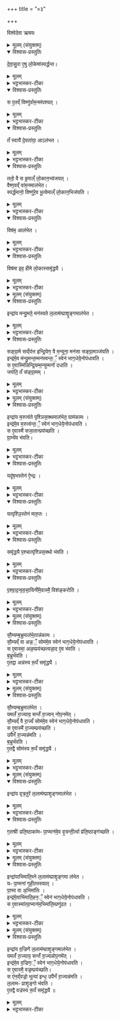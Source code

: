 +++
title = "०३"

+++

विश्वेदेवा ऋषयः


<details><summary>मूलम् (संयुक्तम्)</summary>

दे॒वा॒सु॒रा ए॒षु लो॒केष्व॑स्पर्द्धन्त॒ स ए॒तव्ँ विष्णु॑र्वाम॒नम॑पश्य॒त्तँ स्वायै॑ दे॒वता॑या॒ आऽल॑भत॒ ततो॒ वै स इ॒माल्ँ लो॒कान॒भ्य॑जयद्वैष्ण॒वव्ँ वा॑म॒नमाल॑भेत॒ स्पर्द्ध॑मानो॒ विष्णु॑रे॒व भू॒त्वेमाल्ँ लो॒कान॒भिज॑यति॒ विष॑म॒ आल॑भेत॒ विष॑मा इव॒ हीमे लो॒कास्समृ॑द्ध्यै 
</details>

<details open><summary>विश्वास-प्रस्तुतिः</summary>

दे॒वा॒सु॒रा ए॒षु लो॒केष्व॑स्पर्द्धन्त।
</details>

<details><summary>मूलम्</summary>

दे॒वा॒सु॒रा ए॒षु लो॒केष्व॑स्पर्द्धन्त।
</details>

<details><summary>भट्टभास्कर-टीका</summary>

1 देवासुरा इत्यादि ॥ स्पर्धा लोकविषयं परस्परमैश्वर्यासहनम् ।
</details>

<details open><summary>विश्वास-प्रस्तुतिः</summary>

स ए॒तव्ँ विष्णु॑र्वाम॒नम॑पश्यत् ।
</details>

<details><summary>मूलम्</summary>

स ए॒तव्ँ विष्णु॑र्वाम॒नम॑पश्यत् ।
</details>

<details><summary>भट्टभास्कर-टीका</summary>

वामनो ह्रस्वाङ्गः । स्वायै देवतायै आत्मानमेव देवतां कृत्वा ।
</details>

<details open><summary>विश्वास-प्रस्तुतिः</summary>

तँ स्वायै॑ दे॒वता॑या॒ आऽल॑भत ।
</details>

<details><summary>मूलम्</summary>

तँ स्वायै॑ दे॒वता॑या॒ आऽल॑भत ।
</details>

<details><summary>भट्टभास्कर-टीका</summary>

तस्यै वामनमालभत ।
</details>

<details open><summary>विश्वास-प्रस्तुतिः</summary>

ततो॒ वै स इ॒माल्ँ लो॒कान॒भ्य॑जयत् ।  
वैष्ण॒वव्ँ वा॑म॒नमाल॑भेत।   
स्पर्द्ध॑मानो॒ विष्णु॑रे॒व भू॒त्वेमाल्ँ लो॒कान॒भिज॑यति ।
</details>

<details><summary>मूलम्</summary>

ततो॒ वै स इ॒माल्ँ लो॒कान॒भ्य॑जयत् ।  
वैष्ण॒वव्ँ वा॑म॒नमाल॑भेत।   
स्पर्द्ध॑मानो॒ विष्णु॑रे॒व भू॒त्वेमाल्ँ लो॒कान॒भिज॑यति ।
</details>

<details><summary>भट्टभास्कर-टीका</summary>

ततो वा इत्यादि । गतम् । स्पर्धमान इति स्पर्धाविषयसिद्ध्यै ।
</details>

<details open><summary>विश्वास-प्रस्तुतिः</summary>

विष॑म॒ आल॑भेत ।
</details>

<details><summary>मूलम्</summary>

विष॑म॒ आल॑भेत ।
</details>

<details><summary>भट्टभास्कर-टीका</summary>

विषम इति । निम्नोन्नतस्थले देवयजनभूते ।
</details>

<details open><summary>विश्वास-प्रस्तुतिः</summary>

विष॑मा इव॒ हीमे लो॒कास्समृ॑द्ध्यै ।
</details>

<details><summary>मूलम्</summary>

विष॑मा इव॒ हीमे लो॒कास्समृ॑द्ध्यै ।
</details>

<details><summary>भट्टभास्कर-टीका</summary>

विषमा इवेति । भोक्तृभोग्यादिवैलक्षण्याद्वैषम्यं लोकानाम् ॥
</details>



<details><summary>मूलम् (संयुक्तम्)</summary>

इन्द्रा॑य मन्यु॒मते॒ मन॑स्वते ल॒लाम॑म्प्राशॄ॒ङ्गमाल॑भेत सङ्ग्रा॒मे (16)  
सय्ँय॑त्त इन्द्रि॒येण॒ वै म॒न्युना॒ मन॑सा सङ्ग्रा॒मञ्ज॑य॒तीन्द्र॑मे॒व म॑न्यु॒मन्त॒म्मन॑स्वन्त॒ँ॒ स्वेन॑ भाग॒धेये॒नोप॑धावति॒  स ए॒वास्मि॑न्निन्द्रि॒यम्म॒न्युम्मनो॑ दधाति॒ जय॑ति॒ तँ स॑ङ्ग्रा॒मम् 
</details>

<details open><summary>विश्वास-प्रस्तुतिः</summary>

इन्द्रा॑य मन्यु॒मते॒ मन॑स्वते ल॒लाम॑म्प्राशॄ॒ङ्गमाल॑भेत ।  
</details>

<details><summary>मूलम्</summary>

इन्द्रा॑य मन्यु॒मते॒ मन॑स्वते ल॒लाम॑म्प्राशॄ॒ङ्गमाल॑भेत ।  
</details>

<details><summary>भट्टभास्कर-टीका</summary>

2 इन्द्रायेत्यादि ॥ ललामः श्वेतपुण्ड्रलाच्छितललाटः । मत्त्वर्थीयो लुप्यते । प्राशृङ्गो लम्बितशृङ्गः, पिङ्गल- प्राशृङ्गो गौः' इति भरद्वाजवचनात् ।
</details>

<details open><summary>विश्वास-प्रस्तुतिः</summary>

सङ्ग्रा॒मे सय्ँय॑त्त इन्द्रि॒येण॒ वै म॒न्युना॒ मन॑सा सङ्ग्रा॒मञ्ज॑यति ।  
इन्द्र॑मे॒व म॑न्यु॒मन्त॒म्मन॑स्वन्त॒ँ॒ स्वेन॑ भाग॒धेये॒नोप॑धावति ।  
स ए॒वास्मि॑न्निन्द्रि॒यम्म॒न्युम्मनो॑ दधाति ।  
जय॑ति॒ तँ स॑ङ्ग्रा॒मम् ।
</details>

<details><summary>मूलम्</summary>

सङ्ग्रा॒मे सय्ँय॑त्त इन्द्रि॒येण॒ वै म॒न्युना॒ मन॑सा सङ्ग्रा॒मञ्ज॑यति ।  
इन्द्र॑मे॒व म॑न्यु॒मन्त॒म्मन॑स्वन्त॒ँ॒ स्वेन॑ भाग॒धेये॒नोप॑धावति ।  
स ए॒वास्मि॑न्निन्द्रि॒यम्म॒न्युम्मनो॑ दधाति ।  
जय॑ति॒ तँ स॑ङ्ग्रा॒मम् ।
</details>

<details><summary>भट्टभास्कर-टीका</summary>

इन्द्रियेणेत्यादि । इन्द्रियं वीर्यम् । इन्द्रियादित्रयं सङ्ग्रामजयश्रीहेतुः ॥
</details>



<details><summary>मूलम् (संयुक्तम्)</summary>

इन्द्रा॑य म॒रुत्व॑ते पृश्ञिस॒क्थमाल॑भेत॒ ग्राम॑काम॒ इन्द्र॑मे॒व म॒रुत्व॑न्त॒ँ॒ स्वेन॑ भाग॒धेये॒नोप॑धावति॒ स ए॒वास्मै॑ सजा॒तान्प्रय॑च्छति ग्रा॒म्ये॑व भ॑वति॒ यदृ॑ष॒भस्तेन॑ (17)  ऐ॒न्द्रो यत्पृश्ञि॒स्तेन॑ मारु॒तस्समृ॑द्ध्यै प॒श्चात्पृ॑श्ञिस॒क्थो भ॑वति पश्चादन्ववसा॒यिनी॑मे॒वास्मै॒ विश॑ङ्करोति 
</details>

<details open><summary>विश्वास-प्रस्तुतिः</summary>

इन्द्रा॑य म॒रुत्व॑ते पृश्ञिस॒क्थमाल॑भेत॒ ग्राम॑कामः ।  
इन्द्र॑मे॒व म॒रुत्व॑न्त॒ँ॒ स्वेन॑ भाग॒धेये॒नोप॑धावति ।  
स ए॒वास्मै॑ सजा॒तान्प्रय॑च्छति ।   
ग्रा॒म्ये॑व भ॑वति।
</details>

<details><summary>मूलम्</summary>

इन्द्रा॑य म॒रुत्व॑ते पृश्ञिस॒क्थमाल॑भेत॒ ग्राम॑कामः ।  
इन्द्र॑मे॒व म॒रुत्व॑न्त॒ँ॒ स्वेन॑ भाग॒धेये॒नोप॑धावति ।  
स ए॒वास्मै॑ सजा॒तान्प्रय॑च्छति ।   
ग्रा॒म्ये॑व भ॑वति।
</details>

<details><summary>भट्टभास्कर-टीका</summary>

3 मरुत्त्वत इति ॥ 'तसौ मत्त्वर्थे' इति भत्वम् । पृश्निसक्थः श्वेतजानुः, श्वेतोरुरित्येके श्वेतकटिप्रदेश इति । 'बहुव्रीहौ सक्थ्यक्ष्णोः' इति षच् ।
</details>

<details open><summary>विश्वास-प्रस्तुतिः</summary>

यदृ॑ष॒भस्तेन॑  ऐ॒न्द्रः ।
</details>

<details><summary>मूलम्</summary>

यदृ॑ष॒भस्तेन॑  ऐ॒न्द्रः ।
</details>

<details><summary>भट्टभास्कर-टीका</summary>

यदृषभ इत्यादि । ऋषभस्य सेक्तृत्वादैन्द्रत्वम् ।
</details>

<details open><summary>विश्वास-प्रस्तुतिः</summary>

यत्पृश्ञि॒स्तेन॑ मारु॒तः ।
</details>

<details><summary>मूलम्</summary>

यत्पृश्ञि॒स्तेन॑ मारु॒तः ।
</details>

<details><summary>भट्टभास्कर-टीका</summary>

श्वेतस्य वायव्यत्वात्पृश्नेर्मारुतत्वम् ।
</details>

<details open><summary>विश्वास-प्रस्तुतिः</summary>

समृ॑द्ध्यै प॒श्चात्पृ॑श्ञिस॒क्थो भ॑वति ।  
</details>

<details><summary>मूलम्</summary>

समृ॑द्ध्यै प॒श्चात्पृ॑श्ञिस॒क्थो भ॑वति ।  
</details>

<details><summary>भट्टभास्कर-टीका</summary>

समृद्ध्या इति । सदृशस्सम्बन्धस्समृद्धिः ।
</details>

<details open><summary>विश्वास-प्रस्तुतिः</summary>

प॒श्वा॒द॒न्व॒व॒सा॒यिनी॑मे॒वास्मै॒ विश॑ङ्करोति ।
</details>

<details><summary>मूलम्</summary>

प॒श्वा॒द॒न्व॒व॒सा॒यिनी॑मे॒वास्मै॒ विश॑ङ्करोति ।
</details>

<details><summary>भट्टभास्कर-टीका</summary>

पश्चादिति । सक्थः पश्चाद्भागे पृश्नित्वं यस्य स तथोक्तः । पश्चादन्ववसायिनीं पश्चादनुसृत्यावस्थानशीलां विशं प्रजां करोति ॥
</details>



<details><summary>मूलम् (संयुक्तम्)</summary>

सौ॒म्यम्ब॒भ्रुमाल॑भे॒तान्न॑कामस्सौ॒म्यव्ँ वा अन्न॒ँ॒ सोम॑मे॒व स्वेन॑ भाग॒धेये॒नोप॑धावति॒  स ए॒वास्मा॒ अन्न॒म्प्रय॑च्छत्यन्ना॒द ए॒व भ॑वति ब॒भ्रुर्भ॑वत्ये॒तद्वा अन्न॑स्य रू॒पँ समृ॑द्ध्यै
</details>

<details open><summary>विश्वास-प्रस्तुतिः</summary>

सौ॒म्यम्ब॒भ्रुमाल॑भे॒तान्न॑कामः ।  
सौ॒म्यव्ँ वा अन्न॒ँ॒ सोम॑मे॒व स्वेन॑ भाग॒धेये॒नोप॑धावति ।  
स ए॒वास्मा॒ अन्न॒म्प्रय॑च्छत्यन्ना॒द ए॒व भ॑वति ।   
ब॒भ्रुर्भ॑वति ।   
ए॒तद्वा अन्न॑स्य रू॒पँ समृ॑द्ध्यै ।
</details>

<details><summary>मूलम्</summary>

सौ॒म्यम्ब॒भ्रुमाल॑भे॒तान्न॑कामः ।  
सौ॒म्यव्ँ वा अन्न॒ँ॒ सोम॑मे॒व स्वेन॑ भाग॒धेये॒नोप॑धावति ।  
स ए॒वास्मा॒ अन्न॒म्प्रय॑च्छत्यन्ना॒द ए॒व भ॑वति ।   
ब॒भ्रुर्भ॑वति ।   
ए॒तद्वा अन्न॑स्य रू॒पँ समृ॑द्ध्यै ।
</details>

<details><summary>भट्टभास्कर-टीका</summary>

4 सौम्यमित्यादि ॥ बभ्रुः कपिलश्यामः । सौम्यमन्नं, तस्योदयशीलत्वाद्बभ्रुरिति ॥
</details>



<details><summary>मूलम् (संयुक्तम्)</summary>

सौ॒म्यम्ब॒भ्रुमाल॑भेत॒ यमल॑म् (18)  रा॒ज्याय॒ सन्तँ॑ रा॒ज्यन्नोप॒नमे॑त्सौ॒म्यव्ँ वै रा॒ज्यँ सोम॑मे॒व स्वेन॑ भाग॒धेये॒नोप॑धावति॒ स ए॒वास्मै॑ रा॒ज्यम्प्रय॑च्छ॒त्युपै॑नँ रा॒ज्यन्न॑मति ब॒भ्रुर्भ॑वत्ये॒तद्वै सोम॑स्य रू॒पँ समृ॑द्ध्यै
</details>

<details open><summary>विश्वास-प्रस्तुतिः</summary>

सौ॒म्यम्ब॒भ्रुमाल॑भेत ।  
यमलँ॑   रा॒ज्याय॒ सन्तँ॑ रा॒ज्यन्                     नोप॒नमे॑त् ।  
सौ॒म्यव्ँ वै रा॒ज्यँ सोम॑मे॒व स्वेन॑ भाग॒धेये॒नोप॑धावति ।  
स ए॒वास्मै॑ रा॒ज्यम्प्रय॑च्छति ।  
उपै॑नँ रा॒ज्यन्न॑मति ।  
ब॒भ्रुर्भ॑वति ।  
ए॒तद्वै सोम॑स्य रू॒पँ समृ॑द्ध्यै ।  
</details>

<details><summary>मूलम्</summary>

सौ॒म्यम्ब॒भ्रुमाल॑भेत ।  
यमलँ॑   रा॒ज्याय॒ सन्तँ॑ रा॒ज्यन्                     नोप॒नमे॑त् ।  
सौ॒म्यव्ँ वै रा॒ज्यँ सोम॑मे॒व स्वेन॑ भाग॒धेये॒नोप॑धावति ।  
स ए॒वास्मै॑ रा॒ज्यम्प्रय॑च्छति ।  
उपै॑नँ रा॒ज्यन्न॑मति ।  
ब॒भ्रुर्भ॑वति ।  
ए॒तद्वै सोम॑स्य रू॒पँ समृ॑द्ध्यै ।  
</details>

<details><summary>भट्टभास्कर-टीका</summary>

5 राज्यं प्राप्तुं योग्यमपि राज्यं राजन्यं वा यन्नोपनमेत् नोपगच्छेत् । राज्ञः कर्म राज्यम् । पुरोहितादित्वात् यत् ॥
</details>



<details><summary>मूलम् (संयुक्तम्)</summary>

इन्द्रा॑य वृत्र॒तुरे॑ ल॒लाम॑म्प्राशृ॒ङ्गमाल॑भेत ग॒तश्रीः॑ प्रति॒ष्ठाका॑मᳶ पा॒प्मान॑मे॒व वृ॒त्रन्ती॒र्त्वा प्र॑ति॒ष्ठाङ्ग॑च्छ॒ति 
</details>

<details open><summary>विश्वास-प्रस्तुतिः</summary>

इन्द्रा॑य वृत्र॒तुरे॑ ल॒लाम॑म्प्राशृ॒ङ्गमाल॑भेत ।
</details>

<details><summary>मूलम्</summary>

इन्द्रा॑य वृत्र॒तुरे॑ ल॒लाम॑म्प्राशृ॒ङ्गमाल॑भेत ।
</details>

<details><summary>भट्टभास्कर-टीका</summary>

6 वृत्रतुर इति ॥ वृत्रस्य वा पापादेर्वा हिंसिता वृत्रतूः । तुर्वी हिंसायाम्, क्विप् । ललामं प्राशृङ्गमिति व्याख्यातम् ।
</details>

<details open><summary>विश्वास-प्रस्तुतिः</summary>

ग॒तश्रीः॑ प्रति॒ष्ठाका॑मᳶ पा॒प्मान॑मे॒व वृ॒त्रन्ती॒र्त्वा प्र॑ति॒ष्ठाङ्ग॑च्छति ।
</details>

<details><summary>मूलम्</summary>

ग॒तश्रीः॑ प्रति॒ष्ठाका॑मᳶ पा॒प्मान॑मे॒व वृ॒त्रन्ती॒र्त्वा प्र॑ति॒ष्ठाङ्ग॑च्छति ।
</details>

<details><summary>भट्टभास्कर-टीका</summary>

गतश्रीः । केचिदाहुः - शुश्रुवान् ग्रामणी राजन्यो वेति । पाप्मानमिति । येन प्रतिष्ठा निरुद्ध्यते । वृत्रं वारकम् ॥
</details>



<details><summary>मूलम् (संयुक्तम्)</summary>

इन्द्रा॑याभिमाति॒घ्ने ल॒लाम॑म्प्राशृ॒ङ्गमा (19)  ल॒भे॒त॒ यᳶ पा॒प्मना॑ गृही॒तस्स्यात्पा॒प्मा वा अ॒भिमा॑ति॒रिन्द्र॑मे॒वाभि॑माति॒हन॒ँ॒ स्वेन॑ भाग॒धेये॒नोप॑धावति॒  स ए॒वास्मा॑त्पा॒प्मान॑म॒भिमा॑ति॒म्प्रणु॑दत 
</details>

<details open><summary>विश्वास-प्रस्तुतिः</summary>

इन्द्रा॑याभिमाति॒घ्ने ल॒लाम॑म्प्राशृ॒ङ्गमा  ल॑भेत  ।  
यᳶ पा॒प्मना॑ गृही॒तस्स्यात् ।  
पा॒प्मा वा अ॒भिमा॑तिः ।  
इन्द्र॑मे॒वाभि॑माति॒हन॒ँ॒ स्वेन॑ भाग॒धेये॒नोप॑धावति ।  
स ए॒वास्मा॑त्पा॒प्मान॑म॒भिमा॑ति॒म्प्रणु॑दत ।
</details>

<details><summary>मूलम्</summary>

इन्द्रा॑याभिमाति॒घ्ने ल॒लाम॑म्प्राशृ॒ङ्गमा  ल॑भेत  ।  
यᳶ पा॒प्मना॑ गृही॒तस्स्यात् ।  
पा॒प्मा वा अ॒भिमा॑तिः ।  
इन्द्र॑मे॒वाभि॑माति॒हन॒ँ॒ स्वेन॑ भाग॒धेये॒नोप॑धावति ।  
स ए॒वास्मा॑त्पा॒प्मान॑म॒भिमा॑ति॒म्प्रणु॑दत ।
</details>

<details><summary>भट्टभास्कर-टीका</summary>

7 अभिमातिघ्न इति ॥ अभिमातिः पाप्मा तस्य हन्त्रे । क्विप् । उदात्तनिवृत्तिस्वरेण विभक्तेरुदात्तत्वम् । गतमन्यत् ॥
</details>



<details><summary>मूलम् (संयुक्तम्)</summary>

इन्द्रा॑य व॒ज्रिणे॑ ल॒लाम॑म्प्राशृ॒ङ्गमाल॑भेत॒ यमलँ॑ रा॒ज्याय॒ सन्तँ॑ रा॒ज्यन्नोप॒नमे॒दिन्द्र॑मे॒व व॒ज्रिण॒ँ॒ स्वेन॑ भाग॒धेये॒नोप॑धावति॒  स ए॒वास्मै॒ वज्र॒म्प्रय॑च्छति॒ स ए॑न॒व्ँवज्रो॒ भूत्या॑ इन्ध॒ उपै॑नँ रा॒ज्यन्न॑मति ल॒लामᳶ॑ प्राशृ॒ङ्गो भ॑वत्ये॒तद्वै वज्र॑स्य रू॒पँ समृ॑द्ध्यै ॥ (20)  
</details>

<details open><summary>विश्वास-प्रस्तुतिः</summary>

इन्द्रा॑य व॒ज्रिणे॑ ल॒लाम॑म्प्राशृ॒ङ्गमाल॑भेत ।   
यमलँ॑ रा॒ज्याय॒ सन्तँ॑ रा॒ज्यन्नोप॒नमे॑त् ।  
इन्द्र॑मे॒व व॒ज्रिण॒ँ॒ स्वेन॑ भाग॒धेये॒नोप॑धावति ।  
स ए॒वास्मै॒ वज्र॒म्प्रय॑च्छति।  
स ए॑न॒व्ँवज्रो॒ भूत्या॑ इन्ध॒ उपै॑नँ रा॒ज्यन्न॑मति ।  
ल॒लामᳶ॑ प्राशृ॒ङ्गो भ॑वति ।  
ए॒तद्वै वज्र॑स्य रू॒पँ समृ॑द्ध्यै ॥
</details>

<details><summary>मूलम्</summary>

इन्द्रा॑य व॒ज्रिणे॑ ल॒लाम॑म्प्राशृ॒ङ्गमाल॑भेत ।   
यमलँ॑ रा॒ज्याय॒ सन्तँ॑ रा॒ज्यन्नोप॒नमे॑त् ।  
इन्द्र॑मे॒व व॒ज्रिण॒ँ॒ स्वेन॑ भाग॒धेये॒नोप॑धावति ।  
स ए॒वास्मै॒ वज्र॒म्प्रय॑च्छति।  
स ए॑न॒व्ँवज्रो॒ भूत्या॑ इन्ध॒ उपै॑नँ रा॒ज्यन्न॑मति ।  
ल॒लामᳶ॑ प्राशृ॒ङ्गो भ॑वति ।  
ए॒तद्वै वज्र॑स्य रू॒पँ समृ॑द्ध्यै ॥
</details>

<details><summary>भट्टभास्कर-टीका</summary>

8 इन्धे इति ॥ राज्यप्राप्तियोग्यां दीप्तिं करोतीति । ञि इन्धी दीप्तौ, श्नान्नलोपः ॥

इति द्वितीये प्रथमे तृतीयोऽनुवाकः ॥
</details>
